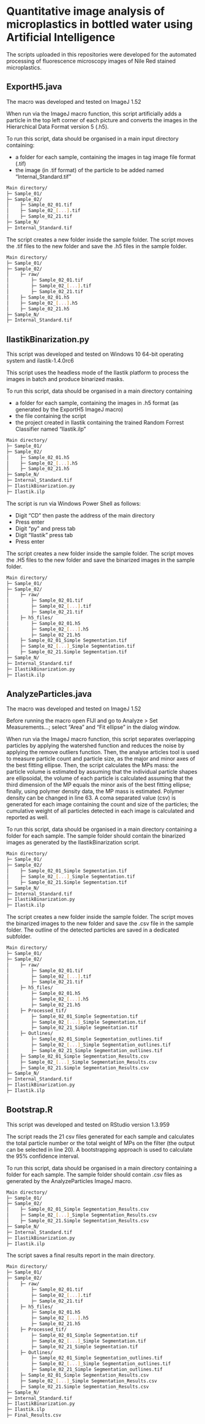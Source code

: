 # Quantitative image analysis of microplastics in bottled water using Artificial Intelligence

The scripts uploaded in this repositories were developed for the automated processing of fluorescence microscopy images of Nile Red stained microplastics.

## ExportH5.java
The macro was developed and tested on ImageJ 1.52

When run via the ImageJ macro function, this script artificially adds a particle in the top left corner of each picture and converts the images in the Hierarchical Data Format version 5 (.h5). 

To run this script, data should be organised in a main input directory containing:
- a  folder for each sample, containing the images in tag image file format (.tif)
- the image (in .tif format) of the particle to be added named “Internal_Standard.tif”

```bash
Main directory/
├─ Sample_01/
├─ Sample_02/
│    ├─ Sample_02_01.tif
│    ├─ Sample_02_[...].tif
│    ├─ Sample_02_21.tif
├─ Sample_N/
├─ Internal_Standard.tif
```

The script creates a new folder inside the sample folder. The script moves the .tif files to the new folder and save the .h5 files in the sample folder. 

```bash
Main directory/
├─ Sample_01/
├─ Sample_02/
│    ├─ raw/
│        ├─ Sample_02_01.tif
│        ├─ Sample_02_[...].tif
│        ├─ Sample_02_21.tif
│    ├─ Sample_02_01.h5
│    ├─ Sample_02_[...].h5
│    ├─ Sample_02_21.h5
├─ Sample_N/
├─ Internal_Standard.tif
```

## IlastikBinarization.py
This script was developed and tested on Windows 10 64-bit operating system and ilastik-1.4.0rc6

This script uses the headless mode of the Ilastik platform to process the images in batch and produce binarized masks.

To run this script, data should be organised in a main directory containing
- a  folder for each sample, containing the images in .h5 format (as generated by the ExportH5 ImageJ macro)
- the file containing the script 
- the project created in Ilastik containing the trained Random Forrest Classifier named “Ilastik.ilp”

```bash
Main directory/
├─ Sample_01/
├─ Sample_02/
│    ├─ Sample_02_01.h5
│    ├─ Sample_02_[...].h5
│    ├─ Sample_02_21.h5
├─ Sample_N/
├─ Internal_Standard.tif
├─ IlastikBinarization.py
├─ Ilastik.ilp
```

The script is run via Windows Power Shell as follows:
- Digit “CD” then paste the address of the main directory 
- Press enter
- Digit “py” and press tab
- Digit “Ilastik” press tab
- Press enter

The script creates a new folder inside the sample folder. The script moves the .H5 files to the new folder and save the binarized images in the sample folder.

```bash
Main directory/
├─ Sample_01/
├─ Sample_02/
│    ├─ raw/
│        ├─ Sample_02_01.tif
│        ├─ Sample_02_[...].tif
│        ├─ Sample_02_21.tif
│    ├─ h5_files/
│        ├─ Sample_02_01.h5
│        ├─ Sample_02_[...].h5
│        ├─ Sample_02_21.h5
│    ├─ Sample_02_01_Simple Segmentation.tif
│    ├─ Sample_02_[...]_Simple Segmentation.tif
│    ├─ Sample_02_21.Simple Segmentation.tif
├─ Sample_N/
├─ Internal_Standard.tif
├─ IlastikBinarization.py
├─ Ilastik.ilp
```

## AnalyzeParticles.java
The macro was developed and tested on ImageJ 1.52

Before running the macro open FIJI and go to Analyze > Set Measurements…;  select “Area” and “Fit ellipse” in the dialog window.

When run via the ImageJ macro function, this script separates overlapping particles by applying the watershed function and reduces the noise by applying the remove outliers function. Then, the analyse articles tool is used to measure particle count and particle size, as the major and minor axes of the best fitting ellipse. Then, the script calculates the MPs mass: the particle volume is estimated by assuming that the individual particle shapes are ellipsoidal, the volume of each particle is calculated assuming that the third dimension of the MP equals the minor axis of the best fitting ellipse; finally, using polymer density data, the MP mass is estimated. Polymer density can be changed in line 63. A coma separated value (csv) is generated for each image containing the count and size of the particles; the cumulative weight of all particles detected in each image is calculated and reported as well.

To run this script, data should be organised in a main directory containing a folder for each sample. The sample folder should contain the binarized images as generated by the IlastikBinarization script.

```bash
Main directory/
├─ Sample_01/
├─ Sample_02/
│    ├─ Sample_02_01_Simple Segmentation.tif
│    ├─ Sample_02_[...]_Simple Segmentation.tif
│    ├─ Sample_02_21.Simple Segmentation.tif
├─ Sample_N/
├─ Internal_Standard.tif
├─ IlastikBinarization.py
├─ Ilastik.ilp
```

The script creates a new folder inside the sample folder. The script moves the binarized images to the new folder and save the .csv file in the sample folder. The outline of the detected particles are saved in a dedicated subfolder.

```bash
Main directory/
├─ Sample_01/
├─ Sample_02/
│    ├─ raw/
│        ├─ Sample_02_01.tif
│        ├─ Sample_02_[...].tif
│        ├─ Sample_02_21.tif
│    ├─ h5_files/
│        ├─ Sample_02_01.h5
│        ├─ Sample_02_[...].h5
│        ├─ Sample_02_21.h5
│    ├─ Processed_tif/
│        ├─ Sample_02_01_Simple Segmentation.tif
│        ├─ Sample_02_[...]_Simple Segmentation.tif
│        ├─ Sample_02_21_Simple Segmentation.tif
│    ├─ Outlines/
│        ├─ Sample_02_01_Simple Segmentation_outlines.tif
│        ├─ Sample_02_[...]_Simple Segmentation_outlines.tif
│        ├─ Sample_02_21_Simple Segmentation_outlines.tif
│    ├─ Sample_02_01_Simple Segmentation_Results.csv
│    ├─ Sample_02_[...]_Simple Segmentation_Results.csv
│    ├─ Sample_02_21.Simple Segmentation_Results.csv
├─ Sample_N/
├─ Internal_Standard.tif
├─ IlastikBinarization.py
├─ Ilastik.ilp
```

## Bootstrap.R
This script was developed and tested on RStudio version 1.3.959

The script reads the 21 csv files generated for each sample and calculates the total particle number or the total weight of MPs on the filter (the output can be selected in line 20). A bootstrapping approach is used to calculate the 95% confidence interval.

To run this script, data should be organised in a main directory containing a folder for each sample. The sample folder should contain .csv files as generated by the AnalyzeParticles ImageJ macro.

```bash
Main directory/
├─ Sample_01/
├─ Sample_02/
│    ├─ Sample_02_01_Simple Segmentation_Results.csv
│    ├─ Sample_02_[...]_Simple Segmentation_Results.csv
│    ├─ Sample_02_21.Simple Segmentation_Results.csv
├─ Sample_N/
├─ Internal_Standard.tif
├─ IlastikBinarization.py
├─ Ilastik.ilp
```

The script saves a final results report in the main directory.

```bash
Main directory/
├─ Sample_01/
├─ Sample_02/
│    ├─ raw/
│        ├─ Sample_02_01.tif
│        ├─ Sample_02_[...].tif
│        ├─ Sample_02_21.tif
│    ├─ h5_files/
│        ├─ Sample_02_01.h5
│        ├─ Sample_02_[...].h5
│        ├─ Sample_02_21.h5
│    ├─ Processed_tif/
│        ├─ Sample_02_01_Simple Segmentation.tif
│        ├─ Sample_02_[...]_Simple Segmentation.tif
│        ├─ Sample_02_21_Simple Segmentation.tif
│    ├─ Outlines/
│        ├─ Sample_02_01_Simple Segmentation_outlines.tif
│        ├─ Sample_02_[...]_Simple Segmentation_outlines.tif
│        ├─ Sample_02_21_Simple Segmentation_outlines.tif
│    ├─ Sample_02_01_Simple Segmentation_Results.csv
│    ├─ Sample_02_[...]_Simple Segmentation_Results.csv
│    ├─ Sample_02_21.Simple Segmentation_Results.csv
├─ Sample_N/
├─ Internal_Standard.tif
├─ IlastikBinarization.py
├─ Ilastik.ilp
├─ Final_Results.csv
```

